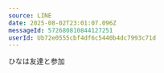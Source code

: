 ```yaml
---
source: LINE
date: 2025-08-02T23:01:07.096Z
messageId: 572680810844127251
userId: Ub72e0555cbf4df6c5440b4dc7993c71d
---
```


ひなは友達と参加